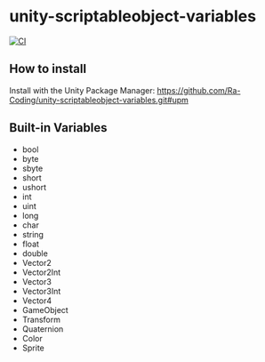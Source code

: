 # unity-scriptableobject-variables

[![CI](https://github.com/Ra-Coding/unity-scriptableobject-variables/actions/workflows/ci.yml/badge.svg)](https://github.com/Ra-Coding/unity-scriptableobject-variables/actions/workflows/ci.yml)

## How to install

Install with the Unity Package Manager: https://github.com/Ra-Coding/unity-scriptableobject-variables.git#upm 

## Built-in Variables

- bool
- byte
- sbyte
- short
- ushort
- int
- uint
- long
- char
- string
- float
- double
- Vector2
- Vector2Int
- Vector3
- Vector3Int
- Vector4
- GameObject
- Transform
- Quaternion
- Color
- Sprite